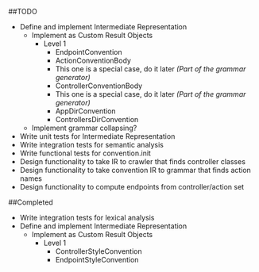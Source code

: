 ##TODO

* Define and implement Intermediate Representation
  * Implement as Custom Result Objects
    * Level 1
      * EndpointConvention
      * ActionConventionBody
      * This one is a special case, do it later _(Part of the grammar generator)_
      * ControllerConventionBody
      * This one is a special case, do it later _(Part of the grammar generator)_
      * AppDirConvention
      * ControllersDirConvention
  * Implement grammar collapsing?
* Write unit tests for Intermediate Representation
* Write integration tests for semantic analysis
* Write functional tests for convention.init
* Design functionality to take IR to crawler that finds controller classes
* Design functionality to take convention IR to grammar that finds action names
* Design functionality to compute endpoints from controller/action set

##Completed

* Write integration tests for lexical analysis
* Define and implement Intermediate Representation
  * Implement as Custom Result Objects
    * Level 1
      * ControllerStyleConvention
      * EndpointStyleConvention